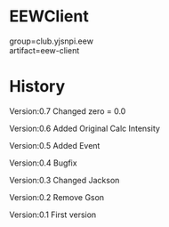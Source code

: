 # EEWClient

group=club.yjsnpi.eew  
artifact=eew-client


# History
Version:0.7
Changed zero = 0.0

Version:0.6
Added Original Calc Intensity

Version:0.5
Added Event

Version:0.4
Bugfix

Version:0.3
Changed Jackson

Version:0.2
Remove Gson

Version:0.1
First version
